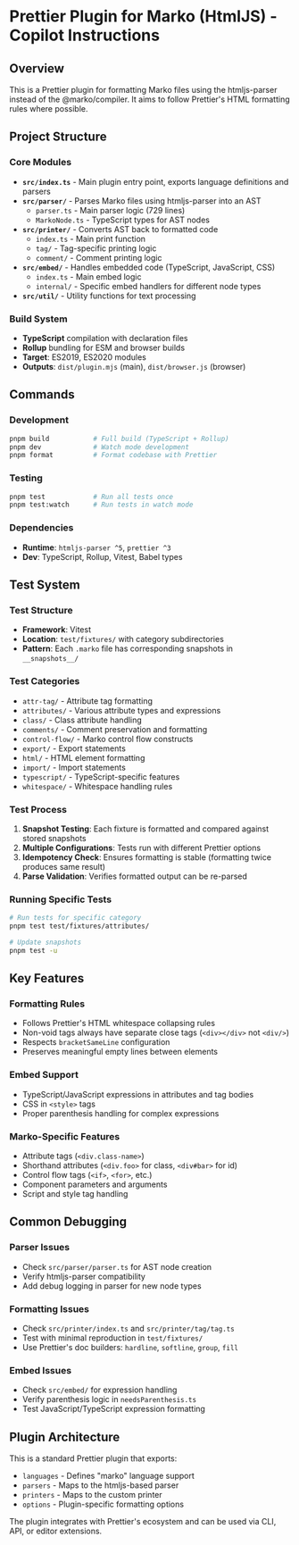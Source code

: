 # Prettier Plugin for Marko (HtmlJS) - Copilot Instructions

## Overview

This is a Prettier plugin for formatting Marko files using the htmljs-parser instead of the @marko/compiler. It aims to follow Prettier's HTML formatting rules where possible.

## Project Structure

### Core Modules

- **`src/index.ts`** - Main plugin entry point, exports language definitions and parsers
- **`src/parser/`** - Parses Marko files using htmljs-parser into an AST
  - `parser.ts` - Main parser logic (729 lines)
  - `MarkoNode.ts` - TypeScript types for AST nodes
- **`src/printer/`** - Converts AST back to formatted code
  - `index.ts` - Main print function
  - `tag/` - Tag-specific printing logic
  - `comment/` - Comment printing logic
- **`src/embed/`** - Handles embedded code (TypeScript, JavaScript, CSS)
  - `index.ts` - Main embed logic
  - `internal/` - Specific embed handlers for different node types
- **`src/util/`** - Utility functions for text processing

### Build System

- **TypeScript** compilation with declaration files
- **Rollup** bundling for ESM and browser builds
- **Target**: ES2019, ES2020 modules
- **Outputs**: `dist/plugin.mjs` (main), `dist/browser.js` (browser)

## Commands

### Development

```bash
pnpm build           # Full build (TypeScript + Rollup)
pnpm dev             # Watch mode development
pnpm format          # Format codebase with Prettier
```

### Testing

```bash
pnpm test            # Run all tests once
pnpm test:watch      # Run tests in watch mode
```

### Dependencies

- **Runtime**: `htmljs-parser ^5`, `prettier ^3`
- **Dev**: TypeScript, Rollup, Vitest, Babel types

## Test System

### Test Structure

- **Framework**: Vitest
- **Location**: `test/fixtures/` with category subdirectories
- **Pattern**: Each `.marko` file has corresponding snapshots in `__snapshots__/`

### Test Categories

- `attr-tag/` - Attribute tag formatting
- `attributes/` - Various attribute types and expressions
- `class/` - Class attribute handling
- `comments/` - Comment preservation and formatting
- `control-flow/` - Marko control flow constructs
- `export/` - Export statements
- `html/` - HTML element formatting
- `import/` - Import statements
- `typescript/` - TypeScript-specific features
- `whitespace/` - Whitespace handling rules

### Test Process

1. **Snapshot Testing**: Each fixture is formatted and compared against stored snapshots
2. **Multiple Configurations**: Tests run with different Prettier options
3. **Idempotency Check**: Ensures formatting is stable (formatting twice produces same result)
4. **Parse Validation**: Verifies formatted output can be re-parsed

### Running Specific Tests

```bash
# Run tests for specific category
pnpm test test/fixtures/attributes/

# Update snapshots
pnpm test -u
```

## Key Features

### Formatting Rules

- Follows Prettier's HTML whitespace collapsing rules
- Non-void tags always have separate close tags (`<div></div>` not `<div/>`)
- Respects `bracketSameLine` configuration
- Preserves meaningful empty lines between elements

### Embed Support

- TypeScript/JavaScript expressions in attributes and tag bodies
- CSS in `<style>` tags
- Proper parenthesis handling for complex expressions

### Marko-Specific Features

- Attribute tags (`<div.class-name>`)
- Shorthand attributes (`<div.foo>` for class, `<div#bar>` for id)
- Control flow tags (`<if>`, `<for>`, etc.)
- Component parameters and arguments
- Script and style tag handling

## Common Debugging

### Parser Issues

- Check `src/parser/parser.ts` for AST node creation
- Verify htmljs-parser compatibility
- Add debug logging in parser for new node types

### Formatting Issues

- Check `src/printer/index.ts` and `src/printer/tag/tag.ts`
- Test with minimal reproduction in `test/fixtures/`
- Use Prettier's doc builders: `hardline`, `softline`, `group`, `fill`

### Embed Issues

- Check `src/embed/` for expression handling
- Verify parenthesis logic in `needsParenthesis.ts`
- Test JavaScript/TypeScript expression formatting

## Plugin Architecture

This is a standard Prettier plugin that exports:

- `languages` - Defines "marko" language support
- `parsers` - Maps to the htmljs-based parser
- `printers` - Maps to the custom printer
- `options` - Plugin-specific formatting options

The plugin integrates with Prettier's ecosystem and can be used via CLI, API, or editor extensions.
